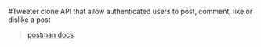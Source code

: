 #Tweeter clone API that allow authenticated users to post, comment, like or dislike a post

>[postman docs](https://documenter.getpostman.com/view/9775449/UVXgNHzF)